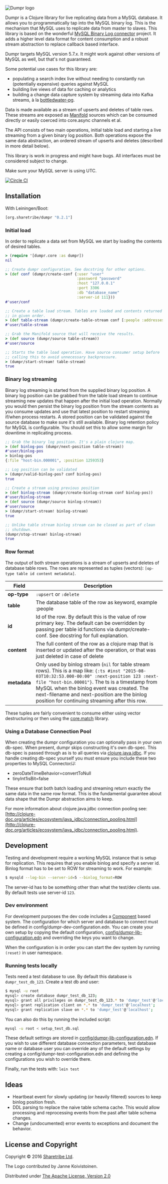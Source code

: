 <img src="dumpr.png" title="Dumpr" alt="Dumpr logo"/>

Dumpr is a Clojure library for live replicating data from a MySQL
database. It allows you to programmatically tap into the MySQL binary
log. This is the mechanism that MySQL uses to replicate data from
master to slaves. This library is based on the wonderful
[MySQL Binary Log connector](https://github.com/shyiko/mysql-binlog-connector-java)
project. It adds a higher level data format for content consumption
and a robust stream abstraction to replace callback based interface.

Dumpr targets MySQL version 5.7.x. It might work against other versions of MySQL as well, but that's not guaranteed.

Some potential use cases for this library are:

* populating a search index live without needing to constantly run
  (potentially expensive) queries against MySQL
* building live views of data for caching or analytics
* building a change data capture system by streaming data into Kafka
  streams, à la
  [bottledwater-pg](https://github.com/confluentinc/bottledwater-pg).

Data is made available as a stream of upserts and
deletes of table rows. These streams are exposed as
[Manifold](https://github.com/ztellman/manifold) sources which can be
consumed directly or easily coerced into core.async channels et al.

The API consists of two main operations, initial table load and
starting a live streaming from a given binary log position. Both
operations expose the same data abstraction, an ordered stream of
upserts and deletes (described in more detail below).

This library is work in progress and might have bugs. All interfaces
must be considered subject to change.

Make sure your MySQL server is using UTC.

[![Circle CI](https://circleci.com/gh/sharetribe/dumpr.svg?style=svg&circle-token=a9cd20bf7db48f10a908c9db0b0730131ea9b3fa)](https://circleci.com/gh/sharetribe/dumpr)

## Installation

With Leiningen/Boot:

```clojure
[org.sharetribe/dumpr "0.2.1"]
```

### Initial load

In order to replicate a data set from MySQL we start by loading the
contents of desired tables.

```clojure
> (require '[dumpr.core :as dumpr])
nil

;; Create dumpr configuration. See docstring for other options.
> (def conf (dumpr/create-conf {:user "user"
                                :password "password"
                                :host "127.0.0.1"
                                :port 3306
                                :db "database_name"
                                :server-id 111}))
#'user/conf

;; Create a table load stream. Tables are loaded and contents returned
;; in given order.
> (def table-stream (dumpr/create-table-stream conf [:people :addresses]))
#'user/table-stream

;; Grab the Manifold source that will receive the results.
> (def source (dumpr/source table-stream))
#'user/source

;; Starts the table load operation. Have source consumer setup before
;; calling this to avoid unnecessary backpressure.
> (dumpr/start-stream! table-stream)
true
```

### Binary log streaming

Binary log streaming is started from the supplied binary log
position. A binary log position can be grabbed from the table load
stream to continue streaming new updates that happen after the initial
load operation. Normally you would then persist the binary log
position from the stream contents as you consume updates and use that
latest position to restart streaming if/when process restarts. A
stored position can be validated against the source database to make
sure it's still available. Binary log retention policy for MySQL is
configurable. You should set this to allow some margin for downtime in
replicating process.

```clojure
;; Grab the binary log position. It's a plain clojure map.
> (def binlog-pos (dumpr/next-position table-stream))
#'user/binlog-pos
> binlog-pos
{:file "host-bin.000001", :position 1259353}

;; Log position can be validated
> (dumpr/valid-binlog-pos? conf binlog-pos)
true

;; Create a stream using previous position
> (def binlog-stream (dumpr/create-binlog-stream conf binlog-pos))
#'user/binlog-stream
> (def source (dumpr/source binlog-stream))
#'user/source
> (dumpr/start-stream! binlog-stream)
true

;; Unlike table stream binlog stream can be closed as part of clean
;; shutdown.
(dumpr/stop-stream! binlog-stream)
true
```

### Row format

The output of both stream operations is a stream of upserts and
deletes of database table rows. The rows are represented as tuples
(vectors): `[op-type table id content metadata]`.

| Field       | Description |
--------------|-------------|
| **op-type** | `:upsert` or `:delete` |
| **table**   | The database table of the row as keyword, example :people |
| **id**      | Id of the row. By default this is the value of row primary key. The default can be overridden by passing per table id functions via dumpr/create-conf. See docstring for full explanation. |
| **content** | The full content of the row as a clojure map that is inserted or updated after the operation, or that was just deleted in case of delete |
| **metadata** | Only used by binlog stream (`nil` for table stream rows). This is a map like: `{:ts #inst "2015-08-03T10:32:53.000-00:00" :next-position 123 :next-file "host-bin.00001"}`. The ts is a timestamp from MySQL when the binlog event was created. The next-filename and next-position are the binlog position for continuing streaming after this row. |

These tuples are fairly convenient to consume either using vector
destructuring or then using the
[core.match](https://github.com/clojure/core.match) library.

### Using a Database Connection Pool

When creating the dumpr configuration you can optionally pass in your
own db-spec. When present, dumpr skips constructing it's own
db-spec. This db-spec is passed through as is to all queries via
[clojure.java.jdbc](https://github.com/clojure/java.jdbc). If you
handle creating db-spec yourself you must ensure you include these two
properties to MySQL Connector/J:

* zeroDateTimeBehavior=convertToNull
* tinyInt1isBit=false

These ensure that both batch loading and streaming return exactly the
same data in the same row format. This is the fundamental guarantee
about data shape that the Dumpr abstraction aims to keep.

For more information about clojure.java.jdbc connection pooling see:
[http://clojure-doc.org/articles/ecosystem/java_jdbc/connection_pooling.html](http://clojure-doc.org/articles/ecosystem/java_jdbc/connection_pooling.html).

## Development

Testing and development require a working MySQL instance that is setup
for replication. This requires that you enable binlog and specify a
server id. Binlog format has to be set to ROW for streaming to
work. For example:

```bash
$ mysqld --log-bin --server-id=5 --binlog_format=ROW
```

The server-id has to be something other than what the test/dev clients use. By
default tests use server-id `123`.

### Dev environment

For development purposes the dev code includes a
[Component](https://github.com/stuartsierra/component) based
system. The configuration for which server and database to connect
must be defined in config/dumpr-dev-configuration.edn. You can create
your own setup by copying the default configuration,
[config/dumpr-lib-configuration.edn](config/dumpr-lib-configuration.edn) and overriding the keys you want to
change.

When the configuration is in order you can start the dev system by running `(reset)` in user namespace.

### Running tests locally

Tests need a test database to use. By default this database is
`dumpr_test_db_123`. Create a test db and user:

```bash
$ mysql -u root
mysql> create database dumpr_test_db_123;
mysql> grant all privileges on dumpr_test_db_123.* to 'dumpr_test'@'localhost' identified by 'dumpr_test';
mysql> grant replication client on *.* to 'dumpr_test'@'localhost';
mysql> grant replication slave on *.* to 'dumpr_test'@'localhost';
```

You can also do this by running the included script:

```bash
mysql -u root < setup_test_db.sql
```

These default settings are stored in
[config/dumpr-lib-configuration.edn](config/dumpr-lib-configuration.edn). If you wish to use different
database connection parameters, test database name or database user
you can override any of the default settings by creating a
config/dumpr-test-configuration.edn and defining the configurations
you wish to override there.

Finally, run the tests with: `lein test`

## Ideas

* Heartbeat event for slowly updating (or heavily filtered) sources to keep binlog position fresh.
* DDL parsing to replace the naive table schema cache. This would allow processing and reprocessing events from the past after table schema changes.
* Change (undocumented) error events to exceptions and document the behavior.


## License and Copyright

Copyright © 2016 [Sharetribe Ltd](https://www.sharetribe.com).

The Logo contributed by Janne Koivistoinen.

Distributed under [The Apache License, Version 2.0](http://www.apache.org/licenses/LICENSE-2.0)

